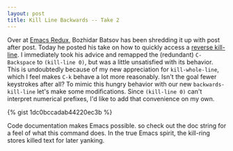 ```yaml
---
layout: post
title: Kill Line Backwards -- Take 2
---
```


Over at [Emacs Redux](http://emacsredux.com), Bozhidar Batsov has been shredding it up with post after post. Today he posted his take on how to quickly access a [reverse kill-line](http://emacsredux.com/blog/2013/04/08/kill-line-backward/). I immediately took his advice and remapped the (redundant) `C-Backspace` to `(kill-line 0)`, but was a little unsatisfied with its behavior. This is undoubtedly because of my new appreciation for `kill-whole-line`, which I feel makes `C-k` behave a lot more reasonably. Isn't the goal fewer keystrokes after all? To mimic this hungry behavior with our new `backwards-kill-line` let's make some modifications. Since `(kill-line 0)` can't interpret numerical prefixes, I'd like to add that convenience on my own.

{% gist 1dc0bccadab44220ec3b %}

Code documentation makes Emacs possible. so check out the doc string for a feel of what this command does. In the true Emacs spirit, the kill-ring stores killed text for later yanking.
